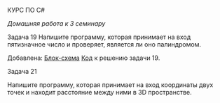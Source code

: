 КУРС ПО С#


 *Домашняя работа к 3 семинару*


Задача 19 Напишите программу, которая принимает на вход пятизначное число и проверяет, является ли оно палиндромом.

Добавленa:  [Блок-схема](qwerty1/1.drawio.png) [Код](qwerty1/Program.cs) к решению задачи 19. 


Задача 21

Напишите программу, которая принимает на вход координаты двух точек и находит расстояние между ними в 3D пространстве.

